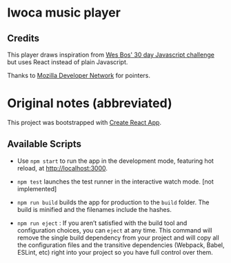 # Iwoca music player

## Credits

This player draws inspiration from [Wes Bos' 30 day Javascript challenge](https://javascript30.com/) but uses React instead of plain Javascript.

Thanks to [Mozilla Developer Network](https://developer.mozilla.org/en-US/docs/Web) for pointers.

# Original notes (abbreviated)

This project was bootstrapped with [Create React App](https://github.com/facebook/create-react-app).

## Available Scripts

* Use `npm start` to run the app in the development mode, featuring hot reload, at [http://localhost:3000](http://localhost:3000).
* `npm test` launches the test runner in the interactive watch mode. [not implemented]
* `npm run build` builds the app for production to the `build` folder. The build is minified and the filenames include the hashes.

* `npm run eject` : If you aren’t satisfied with the build tool and configuration choices, you can `eject` at any time. This command will remove the single build dependency from your project and will copy all the configuration files and the transitive dependencies (Webpack, Babel, ESLint, etc) right into your project so you have full control over them.

